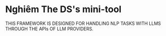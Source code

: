 # Nghiêm The DS's mini-tool

THIS FRAMEWORK IS DESIGNED FOR HANDLING NLP TASKS WITH LLMS THROUGH THE APIs OF LLM PROVIDERS.